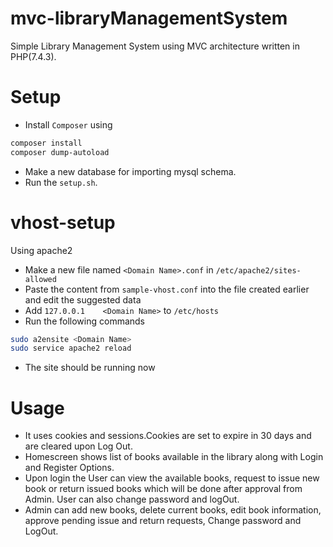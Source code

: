 # mvc-libraryManagementSystem
Simple Library Management System using MVC architecture written in PHP(7.4.3).

# Setup
* Install `Composer` using
```bash
composer install
composer dump-autoload
```

* Make a new database for importing mysql schema.
* Run the `setup.sh`.

# vhost-setup
Using apache2

* Make a new file named `<Domain Name>.conf` in `/etc/apache2/sites-allowed`
* Paste the content from `sample-vhost.conf` into the file created earlier and edit the suggested data
* Add `127.0.0.1    <Domain Name>` to `/etc/hosts` 
* Run the following commands 
```bash
sudo a2ensite <Domain Name>
sudo service apache2 reload
```
* The site should be running now

# Usage
* It uses cookies and sessions.Cookies are set to expire in 30 days and are cleared upon Log Out.
* Homescreen shows list of books available in the library along with Login and Register Options.
* Upon login the User can view the available books, request to issue new book or return issued books which will be done after approval from Admin. User can also change password and logOut.
* Admin can add new books, delete current books, edit book information, approve pending issue and return requests, Change password and LogOut.
